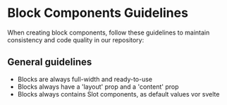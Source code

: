 # Block Components Guidelines
When creating block components, follow these guidelines to maintain consistency and code quality in our repository:

## General guidelines
- Blocks are always full-width and ready-to-use
- Blocks always have a 'layout' prop and a 'content' prop
- Blocks always contains Slot components, as default values vor svelte <slot></slot>
